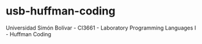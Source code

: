 # usb-huffman-coding
Universidad Simón Bolívar - CI3661 - Laboratory Programming Languages I - Huffman Coding
